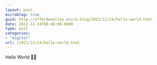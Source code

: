 ```yaml
---
layout: post
microblog: true
guid: http://offordwoolley.micro.blog/2022/12/24/hello-world.html
date: 2022-12-24T08:46:08-0000
type: post
categories:
- "digital"
url: /2022/12/24/hello-world.html
---
```

Hello World 👋🏻
